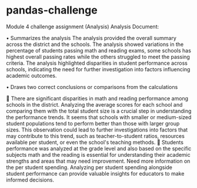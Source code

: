 # pandas-challenge
Module 4 challenge assignment (Analysis)
Analysis Document:

•	Summarizes the analysis 
The analysis provided the overall summary across the district and the schools. The analysis showed variations in the percentage of students passing math and reading exams, some schools has highest overall passing rates while the others struggled to meet the passing criteria. The analysis highlighted disparities in student performance across schools, indicating the need for further investigation into factors influencing academic outcomes.

•	Draws two correct conclusions or comparisons from the calculations

	There are significant disparities in math and reading performance among schools in the district. Analyzing the average scores for each school and comparing them with the total student size is a crucial step in understanding the performance trends. It seems that schools with smaller or medium-sized student populations tend to perform better than those with larger group sizes. This observation could lead to further investigations into factors that may contribute to this trend, such as teacher-to-student ratios, resources available per student, or even the school's teaching methods. 
	Students performance was analyzed at the grade level and also based on the specific subjects math and the reading is essential for understanding their academic strengths and areas that may need improvement. Need more information on the per student spending. Analyzing per student spending alongside student performance can provide valuable insights for educators to make informed decisions.
